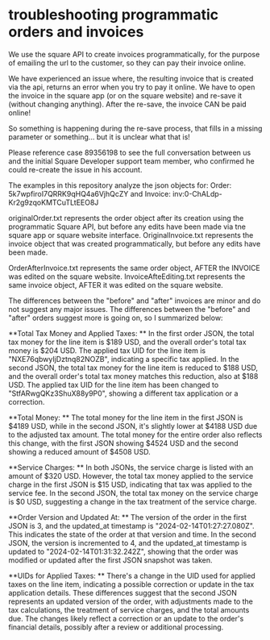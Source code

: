 # troubleshooting programmatic orders and invoices
We use the square API to create invoices programmatically, for the purpose of emailing the url to the customer, so they can pay their invoice online. 

We have experienced an issue where, the resulting invoice that is created via the api, returns an error when you try to pay it online. We have to open the invoice in the square app (or on the square website) and re-save it (without changing anything). After the re-save, the invoice CAN be paid online! 

So something is happening during the re-save process, that fills in a missing parameter or something... but it is unclear what that is! 

Please reference case 89356198 to see the full conversation between us and the initial Square Developer support team member, who confirmed he could re-create the issue in his account. 

The examples in this repository analyze the json objects for: Order: 5k7wpfiroI7QRRK9qHQ4a6VjhQcZY and Invoice: inv:0-ChALdp-Kr2g9zqoKMTCuTLtEEO8J

originalOrder.txt represents the order object after its creation using the programmatic Square API, but before any edits have been made via tne square app or square website interface. 
OriginalInvoice.txt represents the invoice object that was created programmatically, but before any edits have been made. 

OrderAfterInvoice.txt represents the same order object, AFTER the INVOICE was edited on the square website. 
InvoiceAfteEditing.txt represents the same invoice object, AFTER it was edited on the square website. 

The differences between the "before" and "after" invoices are minor and do not suggest any major issues. 
The differences between the "before" and "after" orders suggest more is going on, so I summarized below: 

**Total Tax Money and Applied Taxes:
**
In the first order JSON, the total tax money for the line item is $189 USD, and the overall order's total tax money is $204 USD. The applied tax UID for the line item is "NXE76qbwyIjDztnq82NOZB", indicating a specific tax applied.
In the second JSON, the total tax money for the line item is reduced to $188 USD, and the overall order's total tax money matches this reduction, also at $188 USD. The applied tax UID for the line item has been changed to "StfARwgQKz3ShuX88y9P0", showing a different tax application or a correction.

**Total Money:
**
The total money for the line item in the first JSON is $4189 USD, while in the second JSON, it's slightly lower at $4188 USD due to the adjusted tax amount.
The total money for the entire order also reflects this change, with the first JSON showing $4524 USD and the second showing a reduced amount of $4508 USD.

**Service Charges:
**
In both JSONs, the service charge is listed with an amount of $320 USD. However, the total tax money applied to the service charge in the first JSON is $15 USD, indicating that tax was applied to the service fee. In the second JSON, the total tax money on the service charge is $0 USD, suggesting a change in the tax treatment of the service charge.

**Order Version and Updated At:
**
The version of the order in the first JSON is 3, and the updated_at timestamp is "2024-02-14T01:27:27.080Z". This indicates the state of the order at that version and time.
In the second JSON, the version is incremented to 4, and the updated_at timestamp is updated to "2024-02-14T01:31:32.242Z", showing that the order was modified or updated after the first JSON snapshot was taken.

**UIDs for Applied Taxes:
**
There's a change in the UID used for applied taxes on the line item, indicating a possible correction or update in the tax application details.
These differences suggest that the second JSON represents an updated version of the order, with adjustments made to the tax calculations, the treatment of service charges, and the total amounts due. The changes likely reflect a correction or an update to the order's financial details, possibly after a review or additional processing.
